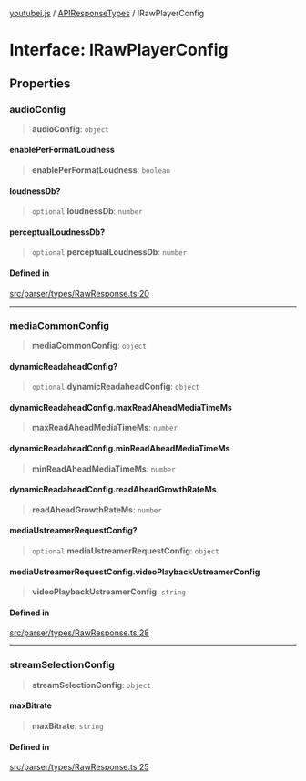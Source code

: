 [youtubei.js](../../../README.md) / [APIResponseTypes](../README.md) / IRawPlayerConfig

# Interface: IRawPlayerConfig

## Properties

### audioConfig

> **audioConfig**: `object`

#### enablePerFormatLoudness

> **enablePerFormatLoudness**: `boolean`

#### loudnessDb?

> `optional` **loudnessDb**: `number`

#### perceptualLoudnessDb?

> `optional` **perceptualLoudnessDb**: `number`

#### Defined in

[src/parser/types/RawResponse.ts:20](https://github.com/LuanRT/YouTube.js/blob/e54e499ff553dab51e6d9d1aebc090b50fec29ba/src/parser/types/RawResponse.ts#L20)

***

### mediaCommonConfig

> **mediaCommonConfig**: `object`

#### dynamicReadaheadConfig?

> `optional` **dynamicReadaheadConfig**: `object`

#### dynamicReadaheadConfig.maxReadAheadMediaTimeMs

> **maxReadAheadMediaTimeMs**: `number`

#### dynamicReadaheadConfig.minReadAheadMediaTimeMs

> **minReadAheadMediaTimeMs**: `number`

#### dynamicReadaheadConfig.readAheadGrowthRateMs

> **readAheadGrowthRateMs**: `number`

#### mediaUstreamerRequestConfig?

> `optional` **mediaUstreamerRequestConfig**: `object`

#### mediaUstreamerRequestConfig.videoPlaybackUstreamerConfig

> **videoPlaybackUstreamerConfig**: `string`

#### Defined in

[src/parser/types/RawResponse.ts:28](https://github.com/LuanRT/YouTube.js/blob/e54e499ff553dab51e6d9d1aebc090b50fec29ba/src/parser/types/RawResponse.ts#L28)

***

### streamSelectionConfig

> **streamSelectionConfig**: `object`

#### maxBitrate

> **maxBitrate**: `string`

#### Defined in

[src/parser/types/RawResponse.ts:25](https://github.com/LuanRT/YouTube.js/blob/e54e499ff553dab51e6d9d1aebc090b50fec29ba/src/parser/types/RawResponse.ts#L25)
